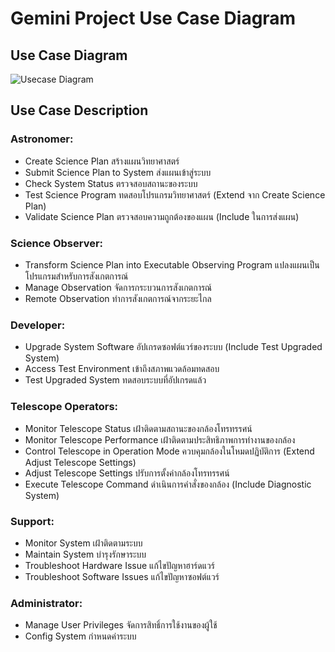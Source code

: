 # Gemini Project Use Case Diagram

## Use Case Diagram
![Usecase Diagram](https://github.com/ICT-Mahidol/2024-ITDS361-Gemini7/blob/master/2024-ITDS361-Gemini7__D2_Usecase_diagram.png)

## Use Case Description

### **Astronomer**:
   - Create Science Plan สร้างแผนวิทยาศาสตร์
   - Submit Science Plan to System ส่งแผนเข้าสู่ระบบ
   - Check System Status ตรวจสอบสถานะของระบบ
   - Test Science Program ทดสอบโปรแกรมวิทยาศาสตร์ (Extend จาก Create Science Plan)
   - Validate Science Plan ตรวจสอบความถูกต้องของแผน (Include ในการส่งแผน)
### **Science Observer**:
   - Transform Science Plan into Executable Observing Program แปลงแผนเป็นโปรแกรมสำหรับการสังเกตการณ์
   - Manage Observation จัดการกระบวนการสังเกตการณ์
   - Remote Observation ทำการสังเกตการณ์จากระยะไกล
### **Developer**:
   - Upgrade System Software อัปเกรดซอฟต์แวร์ของระบบ (Include Test Upgraded System)
   - Access Test Environment เข้าถึงสภาพแวดล้อมทดสอบ
   - Test Upgraded System ทดสอบระบบที่อัปเกรดแล้ว
### **Telescope Operators**:
   - Monitor Telescope Status เฝ้าติดตามสถานะของกล้องโทรทรรศน์
   - Monitor Telescope Performance เฝ้าติดตามประสิทธิภาพการทำงานของกล้อง
   - Control Telescope in Operation Mode ควบคุมกล้องในโหมดปฏิบัติการ (Extend Adjust Telescope Settings)
   - Adjust Telescope Settings ปรับการตั้งค่ากล้องโทรทรรศน์
   - Execute Telescope Command ดำเนินการคำสั่งของกล้อง (Include Diagnostic System)
### **Support**:
   - Monitor System เฝ้าติดตามระบบ
   - Maintain System บำรุงรักษาระบบ
   - Troubleshoot Hardware Issue แก้ไขปัญหาฮาร์ดแวร์
   - Troubleshoot Software Issues แก้ไขปัญหาซอฟต์แวร์
### **Administrator**:
   - Manage User Privileges จัดการสิทธิ์การใช้งานของผู้ใช้
   - Config System กำหนดค่าระบบ
